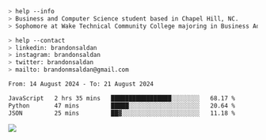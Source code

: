 ````bash
> help --info
> Business and Computer Science student based in Chapel Hill, NC.
> Sophomore at Wake Technical Community College majoring in Business Administration.
````

````bash
> help --contact
> linkedin: brandonsaldan
> instagram: brandonsaldan
> twitter: brandonsaldan
> mailto: brandonmsaldan@gmail.com
````

<!--START_SECTION:waka-->

```txt
From: 14 August 2024 - To: 21 August 2024

JavaScript   2 hrs 35 mins   █████████████████░░░░░░░░   68.17 %
Python       47 mins         █████░░░░░░░░░░░░░░░░░░░░   20.64 %
JSON         25 mins         ██▓░░░░░░░░░░░░░░░░░░░░░░   11.18 %
```

<!--END_SECTION:waka-->

![](https://komarev.com/ghpvc/?username=brandonsaldan&color=6A8AFF)

